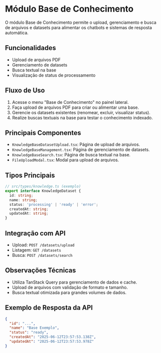 # Módulo Base de Conhecimento

O módulo Base de Conhecimento permite o upload, gerenciamento e busca de arquivos e datasets para alimentar os chatbots e sistemas de resposta automática.

## Funcionalidades

- Upload de arquivos PDF
- Gerenciamento de datasets
- Busca textual na base
- Visualização de status de processamento

## Fluxo de Uso

1. Acesse o menu "Base de Conhecimento" no painel lateral.
2. Faça upload de arquivos PDF para criar ou alimentar uma base.
3. Gerencie os datasets existentes (renomear, excluir, visualizar status).
4. Realize buscas textuais na base para testar o conhecimento indexado.

## Principais Componentes

- `KnowledgeBaseDatasetUpload.tsx`: Página de upload de arquivos.
- `KnowledgeBaseManagement.tsx`: Página de gerenciamento de datasets.
- `KnowledgeBaseSearch.tsx`: Página de busca textual na base.
- `FileUploadModal.tsx`: Modal para upload de arquivos.

## Tipos Principais

```ts
// src/types/knowledge.ts (exemplo)
export interface KnowledgeDataset {
  id: string;
  name: string;
  status: 'processing' | 'ready' | 'error';
  createdAt: string;
  updatedAt: string;
}
```

## Integração com API

- Upload: `POST /datasets/upload`
- Listagem: `GET /datasets`
- Busca: `POST /datasets/search`

## Observações Técnicas

- Utiliza TanStack Query para gerenciamento de dados e cache.
- Upload de arquivos com validação de formato e tamanho.
- Busca textual otimizada para grandes volumes de dados.

## Exemplo de Resposta da API

```json
{
  "id": "...",
  "name": "Base Exemplo",
  "status": "ready",
  "createdAt": "2025-06-12T23:57:53.138Z",
  "updatedAt": "2025-06-12T23:57:53.978Z"
}
``` 